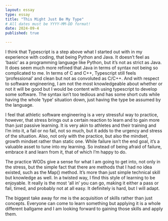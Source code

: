 ```yaml
---
layout: essay
type: essay
title: "This Might Just Be My Type"
# All dates must be YYYY-MM-DD format!
date: 2024-09-4
published: true

---
```


I think that Typescript is a step above what I started out with in my experience with coding, that being Python and Java. It doesn’t feel as ‘basic’ as a programming language like Python, but it’s not as strict as Java. It does seem much more refined that Java in terms of syntax not being so complicated to me. In terms of C and C++, Typescript still feels ‘professional’ and clean but not as convoluted as C/C++. And with respect to software engineering, I am not the most knowledgeable about whether or not it will be good but I would be content with using typescript to develop some software. The syntax isn’t too tedious and has some short cuts while having the whole ‘type’ situation down, just having the type be assumed by the language. 

I feel that athletic software engineering is a very stressful way to practice, however, that stress brings out a certain reaction to learn and to gain more than just passive learning. It is very akin to athletes and their training and I’m into it, a fail or no fail, not so much, but it adds to the urgency and stress of the situation. Also, not only with the practice, but also the mindset, growth mindset rather than static one. While failure isn’t the end goal, it’s a valuable asset to tune into my learning. So instead of being afraid of failure, embrace it and learn from it, that of which I’m happy to do. 

The practice WODs give a sense for what I am going to get into, not only in the stress, but the simple fact that there are methods that I had no idea existed, such as the Map() method. It’s more than just simple technical skill but knowledge as well. In a twisted way, I find this style of learning to be enjoyable. It really is the most ‘all in’ you can go, making it either a pass or fail, timed, and probably not at all easy. It definitely is hard, but I will adapt. 

The biggest take away for me is the acquisition of skills rather than just concepts. Everyone can come to learn something but applying it is a whole different ballgame and I am looking forward to gaining those skills and apply them.
